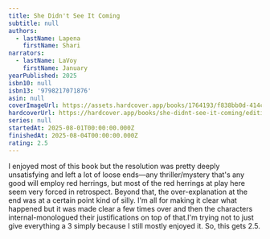 ```yaml
---
title: She Didn't See It Coming
subtitle: null
authors:
  - lastName: Lapena
    firstName: Shari
narrators:
  - lastName: LaVoy
    firstName: January
yearPublished: 2025
isbn10: null
isbn13: '9798217071876'
asin: null
coverImageUrl: https://assets.hardcover.app/books/1764193/f838bb0d-414c-4494-b25c-29986790716b.jpg
hardcoverUrl: https://hardcover.app/books/she-didnt-see-it-coming/editions/32171844
series: null
startedAt: 2025-08-01T00:00:00.000Z
finishedAt: 2025-08-04T00:00:00.000Z
rating: 2.5
---
```


I enjoyed most of this book but the resolution was pretty deeply unsatisfying and left a lot of loose ends—any thriller/mystery that's any good will employ red herrings, but most of the red herrings at play here seem very forced in retrospect. Beyond that, the over-explanation at the end was at a certain point kind of silly. I'm all for making it clear what happened but it was made clear a few times over and then the characters internal-monologued their justifications on top of that.I'm trying not to just give everything a 3 simply because I still mostly enjoyed it. So, this gets 2.5.
